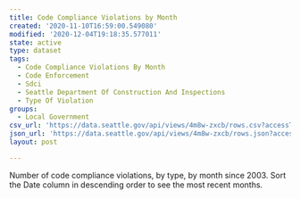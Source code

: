 ```yaml
---
title: Code Compliance Violations by Month
created: '2020-11-10T16:59:00.549080'
modified: '2020-12-04T19:18:35.577011'
state: active
type: dataset
tags:
  - Code Compliance Violations By Month
  - Code Enforcement
  - Sdci
  - Seattle Department Of Construction And Inspections
  - Type Of Violation
groups:
  - Local Government
csv_url: 'https://data.seattle.gov/api/views/4m8w-zxcb/rows.csv?accessType=DOWNLOAD'
json_url: 'https://data.seattle.gov/api/views/4m8w-zxcb/rows.json?accessType=DOWNLOAD'
layout: post

---
```

Number of code compliance violations, by type, by month since 2003. Sort the Date column in descending order to see the most recent months.
